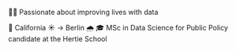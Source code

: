 👨‍💻 Passionate about improving lives with data

📍 California ☀️ -> Berlin 🌧️
🎓 MSc in Data Science for Public Policy candidate at the Hertie School
